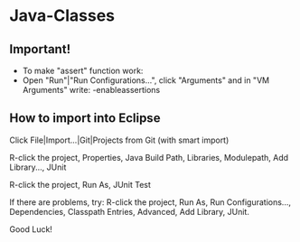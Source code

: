 # Java-Classes

## Important!

 * To make "assert" function work: 
 * Open "Run"|"Run Configurations...", click "Arguments" and in "VM Arguments" write: -enableassertions


## How to import into Eclipse
Click File|Import...|Git|Projects from Git (with smart import)

R-click the project, Properties, Java Build Path, Libraries, Modulepath, Add Library..., JUnit

R-click the project, Run As, JUnit Test

If there are problems, try:
R-click the project, Run As, Run Configurations..., Dependencies, Classpath Entries, Advanced, Add Library, JUnit.

Good Luck!
